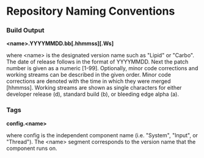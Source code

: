 # Repository Naming Conventions

### Build Output

**&lt;name&gt;.YYYYMMDD.bb[.hhmmss][.Ws]**

where &lt;name&gt; is the designated version name such as "Lipid" or "Carbo".  The
  date of release follows in the format of YYYYMMDD.  Next the patch number is
  given as a numeric [1-99].  Optionally, minor code corrections and working
  streams can be described in the given order.  Minor code corrections are
  denoted with the time in which they were merged [hhmmss].  Working streams
  are shown as single characters for either developer release (d), standard
  build (b), or bleeding edge alpha (a).

### Tags

**config.&lt;name&gt;**

where config is the independent component name (i.e. "System", "Input", or
  "Thread").  The &lt;name&gt; segment corresponds to the version name that the
  component runs on.
